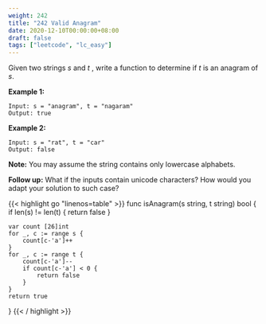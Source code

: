 ```yaml
---
weight: 242
title: "242 Valid Anagram"
date: 2020-12-10T00:00:00+08:00
draft: false
tags: ["leetcode", "lc_easy"]
---
```


Given two strings _s_ and _t_ , write a function to determine if _t_ is an anagram of _s_.

**Example 1:**
```
Input: s = "anagram", t = "nagaram"
Output: true
```

**Example 2:**
```
Input: s = "rat", t = "car"
Output: false
```

**Note:**
You may assume the string contains only lowercase alphabets.

**Follow up:**
What if the inputs contain unicode characters? How would you adapt your solution to such case?

<div class="tabs"></div>
<div class="tab-content">
<div id="golang" class="lang">
{{< highlight go "linenos=table" >}}
func isAnagram(s string, t string) bool {
	if len(s) != len(t) {
		return false
	}

	var count [26]int
	for _, c := range s {
		count[c-'a']++
	}
	for _, c := range t {
		count[c-'a']--
		if count[c-'a'] < 0 {
			return false
		}
	}
	return true
}
{{< / highlight >}}
</div>
</div>
